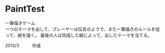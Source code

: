 PaintTest
=========


一筆描きゲーム<br>
一つのテーマを出して、プレーヤーは伝言のようで、また一筆描きのルールを従って、絵を描く。
最後の人は完成した絵によって、出したテーマを当てる。



2013/3　　　作成
